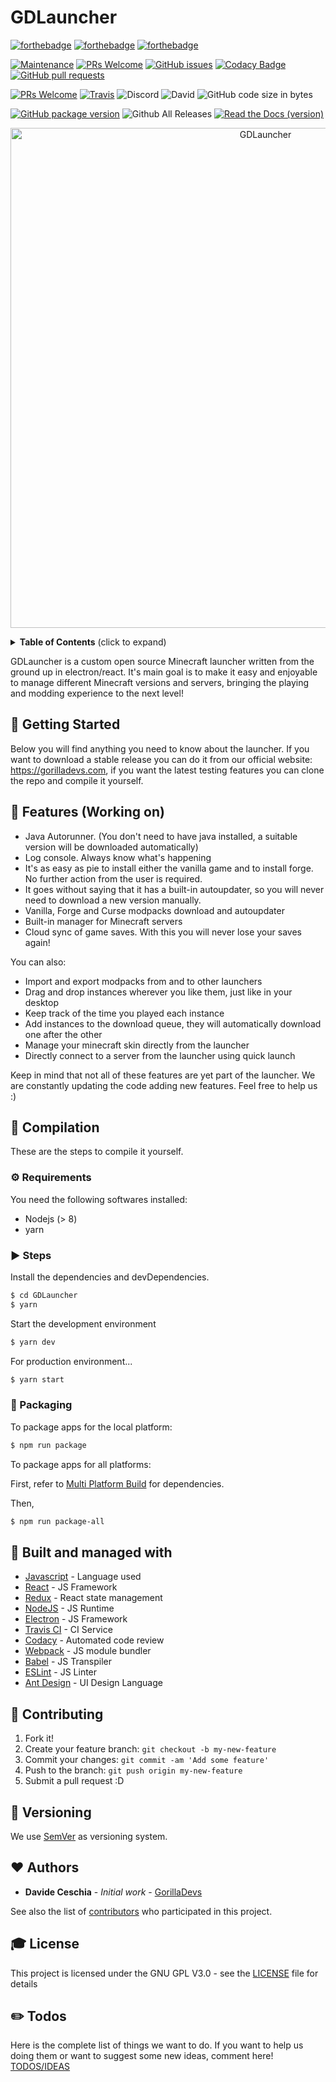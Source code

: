 # GDLauncher

[![forthebadge](https://forthebadge.com/images/badges/built-with-love.svg)](https://forthebadge.com) [![forthebadge](https://forthebadge.com/images/badges/contains-cat-gifs.svg)](https://forthebadge.com) [![forthebadge](https://forthebadge.com/images/badges/made-with-javascript.svg)](https://forthebadge.com) 

[![Maintenance](https://img.shields.io/badge/Maintained%3F-yes-green.svg)](https://GitHub.com/Naereen/StrapDown.js/graphs/commit-activity) [![PRs Welcome](https://img.shields.io/badge/PRs-welcome-brightgreen.svg?style=flat-square)](http://makeapullrequest.com) [![GitHub issues](https://img.shields.io/github/issues-raw/gorilla-devs/GDLauncher.svg)](https://github.com/gorilla-devs/GDLauncher/issues) [![Codacy Badge](https://api.codacy.com/project/badge/Grade/213eb618fa59424fba7ccfcd4f1b6a09)](https://www.codacy.com/app/gorilla-devs/GDLauncher?utm_source=github.com&amp;utm_medium=referral&amp;utm_content=gorilla-devs/GDLauncher&amp;utm_campaign=Badge_Grade)  [![GitHub pull requests](https://img.shields.io/github/issues-pr/gorilla-devs/GDLauncher.svg)](https://github.com/gorilla-devs/GDLauncher/pulls) 

[![PRs Welcome](https://img.shields.io/github/license/gorilla-devs/GDLauncher.svg)](http://makeapullrequest.com) [![Travis](https://img.shields.io/travis/gorilla-devs/GDLauncher.svg)](https://travis-ci.org/gorilla-devs/GDLauncher) ![Discord](https://img.shields.io/discord/398091532881756161.svg) ![David](https://img.shields.io/david/gorilla-devs/GDLauncher.svg) ![GitHub code size in bytes](https://img.shields.io/github/languages/code-size/gorilla-devs/GDLauncher.svg)

[![GitHub package version](https://img.shields.io/github/package-json/v/gorilla-devs/GDLauncher.svg)](https://github.com/gorilla-devs/GDLauncher/blob/master/package.json) ![Github All Releases](https://img.shields.io/github/downloads/gorilla-devs/GDLauncher/total.svg) [![Read the Docs (version)](https://img.shields.io/readthedocs/gdlauncher/master.svg)](https://gdlauncher.readthedocs.io/en/master/)

<p align="center">
    <img width="800" height="auto" src="https://i.imgur.com/6IZ2kjC.png" alt="GDLauncher" />
</p>

<details>
 <summary><strong>Table of Contents</strong> (click to expand)</summary>

* [Getting Started](#-getting-started)
* [Features](#️-features-working-on)
* [Compilation](#️-compilation)
* [Compilation Requirements](#-requirements)
* [Compilation Steps](#-steps)
* [Packaging](#-packaging)
* [Built and Managed with](#️-built-and-managed-with)
* [Contributing](#-contributing)
* [Versioning](#-versioning)
* [Authors](#-authors)
* [License](#-license)
* [Todos](#-todos)
</details>


GDLauncher is a custom open source Minecraft launcher written from the ground up in electron/react. It's main goal is to make it easy and enjoyable to manage different Minecraft versions and servers, bringing the playing and modding experience to the next level!

## 🚀 Getting Started
Below you will find anything you need to know about the launcher. If you want to download a stable release you can do it from our official website: https://gorilladevs.com, if you want the latest testing features you can clone the repo and compile it yourself.

## 🎨 Features (Working on)

  - Java Autorunner. (You don't need to have java installed, a suitable version will be downloaded automatically)
  - Log console. Always know what's happening
  - It's as easy as pie to install either the vanilla game and to install forge. No further action from the user is required.
  - It goes without saying that it has a built-in autoupdater, so you will never need to download a new version manually.
  - Vanilla, Forge and Curse modpacks download and autoupdater
  - Built-in manager for Minecraft servers
  - Cloud sync of game saves. With this you will never lose your saves again!

You can also:
  - Import and export modpacks from and to other launchers
  - Drag and drop instances wherever you like them, just like in your desktop
  - Keep track of the time you played each instance
  - Add instances to the download queue, they will automatically download one after the other
  - Manage your minecraft skin directly from the launcher
  - Directly connect to a server from the launcher using quick launch

Keep in mind that not all of these features are yet part of the launcher. We are constantly updating the code adding new features. Feel free to help us :)

## 💾 Compilation

These are the steps to compile it yourself.

### ⚙️ Requirements
You need the following softwares installed:
  - Nodejs (> 8)
  - yarn

### ▶️ Steps

Install the dependencies and devDependencies.

```sh
$ cd GDLauncher
$ yarn
```

Start the development environment

```sh
$ yarn dev
```

For production environment...

```sh
$ yarn start
```

### 🚚 Packaging

To package apps for the local platform:

```sh
$ npm run package
```

To package apps for all platforms:

First, refer to [Multi Platform Build](https://www.electron.build/multi-platform-build) for dependencies.

Then,
```bash
$ npm run package-all
```

## 🚀 Built and managed with 

* [Javascript](https://developer.mozilla.org/bm/docs/Web/JavaScript) - Language used
* [React](https://reactjs.org/) - JS Framework
* [Redux](https://redux.js.org/) - React state management
* [NodeJS](https://nodejs.org/en/) - JS Runtime
* [Electron](https://electronjs.org/) - JS Framework
* [Travis CI](https://travis-ci.org/) - CI Service
* [Codacy](https://www.codacy.com/) - Automated code review
* [Webpack](https://webpack.js.org/) - JS module bundler
* [Babel](https://babeljs.io/) - JS Transpiler
* [ESLint](https://eslint.org/) - JS Linter
* [Ant Design](https://ant.design/) - UI Design Language

## 🎁 Contributing

1. Fork it!
2. Create your feature branch: `git checkout -b my-new-feature`
3. Commit your changes: `git commit -am 'Add some feature'`
4. Push to the branch: `git push origin my-new-feature`
5. Submit a pull request :D

## 📜 Versioning

We use [SemVer](http://semver.org/) as versioning system.

## ❤️ Authors

* **Davide Ceschia** - *Initial work* - [GorillaDevs](https://github.com/gorilla-devs)

See also the list of [contributors](https://github.com/gorilla-devs/GDLauncher/contributors) who participated in this project.

## 🎓 License

This project is licensed under the GNU GPL V3.0 - see the [LICENSE](LICENSE) file for details

## ✏️ Todos
Here is the complete list of things we want to do. If you want to help us doing them or want to suggest some new ideas, comment here!
[TODOS/IDEAS](https://github.com/gorilla-devs/GDLauncher/issues/70)

